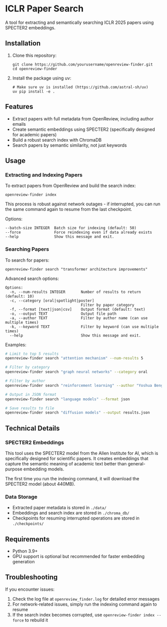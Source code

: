 # ICLR Paper Search

A tool for extracting and semantically searching ICLR 2025 papers using SPECTER2 embeddings.

## Installation

1. Clone this repository:
   ```
   git clone https://github.com/yourusername/openreview-finder.git
   cd openreview-finder
   ```

2. Install the package using uv:
   ```
   # Make sure uv is installed (https://github.com/astral-sh/uv)
   uv pip install -e .
   ```

## Features

- Extract papers with full metadata from OpenReview, including author emails
- Create semantic embeddings using SPECTER2 (specifically designed for academic papers)
- Build a robust search index with ChromaDB
- Search papers by semantic similarity, not just keywords

## Usage

### Extracting and Indexing Papers

To extract papers from OpenReview and build the search index:

```
openreview-finder index
```

This process is robust against network outages - if interrupted, you can run the same command again to resume from the last checkpoint.

Options:
```
--batch-size INTEGER  Batch size for indexing (default: 50)
--force               Force reindexing even if data already exists
--help                Show this message and exit.
```

### Searching Papers

To search for papers:

```
openreview-finder search "transformer architecture improvements"
```

Advanced search options:

```
Options:
  -n, --num-results INTEGER       Number of results to return (default: 10)
  -c, --category [oral|spotlight|poster]
                                  Filter by paper category
  -f, --format [text|json|csv]    Output format (default: text)
  -o, --output TEXT               Output file path
  -a, --author TEXT               Filter by author name (can use multiple times)
  -k, --keyword TEXT              Filter by keyword (can use multiple times)
  --help                          Show this message and exit.
```

Examples:

```bash
# Limit to top 5 results
openreview-finder search "attention mechanism" --num-results 5

# Filter by category
openreview-finder search "graph neural networks" --category oral

# Filter by author
openreview-finder search "reinforcement learning" --author "Yoshua Bengio"

# Output in JSON format
openreview-finder search "language models" --format json

# Save results to file
openreview-finder search "diffusion models" --output results.json
```

## Technical Details

### SPECTER2 Embeddings

This tool uses the SPECTER2 model from the Allen Institute for AI, which is specifically designed for scientific papers. It creates embeddings that capture the semantic meaning of academic text better than general-purpose embedding models.

The first time you run the indexing command, it will download the SPECTER2 model (about 440MB).

### Data Storage

- Extracted paper metadata is stored in `./data/`
- Embeddings and search index are stored in `./chroma_db/`
- Checkpoints for resuming interrupted operations are stored in `./checkpoints/`

## Requirements

- Python 3.9+
- GPU support is optional but recommended for faster embedding generation

## Troubleshooting

If you encounter issues:

1. Check the log file at `openreview_finder.log` for detailed error messages
2. For network-related issues, simply run the indexing command again to resume
3. If the search index becomes corrupted, use `openreview-finder index --force` to rebuild it
